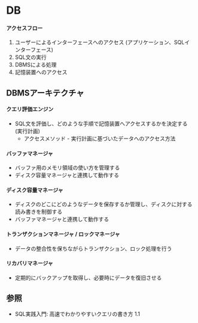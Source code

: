 # DB
#### アクセスフロー
1. ユーザーによるインターフェースへのアクセス (アプリケーション、SQLインターフェース)
2. SQL文の実行
3. DBMSによる処理
4. 記憶装置へのアクセス

## DBMSアーキテクチャ
#### クエリ評価エンジン
- SQL文を評価し、どのような手順で記憶装置へアクセスするかを決定する (実行計画)
  - アクセスメソッド - 実行計画に基づいたデータへのアクセス方法

#### バッファマネージャ
- バッファ用のメモリ領域の使い方を管理する
- ディスク容量マネージャと連携して動作する

#### ディスク容量マネージャ
- ディスクのどこにどのようなデータを保存するか管理し、ディスクに対する読み書きを制御する
- バッファマネージャと連携して動作する

#### トランザクションマネージャ / ロックマネージャ
- データの整合性を保ちながらトランザクション、ロック処理を行う

#### リカバリマネージャ
- 定期的にバックアップを取得し、必要時にデータを復旧させる

## 参照
- SQL実践入門: 高速でわかりやすいクエリの書き方 1.1
